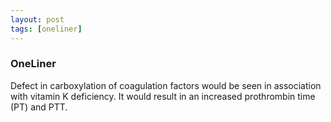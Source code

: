 ```yaml
---
layout: post
tags: [oneliner]
---
```



### OneLiner

Defect in carboxylation of coagulation factors would be seen in association with vitamin K deficiency. It would result in an increased prothrombin time (PT) and PTT.
